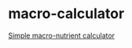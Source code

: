 # macro-calculator

[Simple macro-nutrient calculator](https://nsteinhoff.github.io/macro-calculator/)

